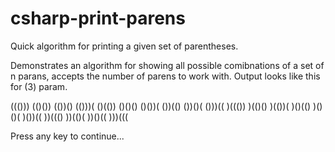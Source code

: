 # csharp-print-parens
Quick algorithm for printing a given set of parentheses. 

Demonstrates an algorithm for showing all possible comibnations of a set of n parans, accepts the number of parens to work with. 
Output looks like this for (3) param. 

((()))
(()())
(())()
(()))(
()(())
()()()
()())(
())(()
())()(
()))((
)((())
)(()()
)(())(
)()(()
)()()(
)())((
))((()
))(()(
))()((
)))(((

Press any key to continue...


